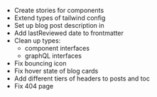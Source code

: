 - Create stories for components
- Extend types of tailwind config
- Set up blog post description in <head>
- Add lastReviewed date to frontmatter
- Clean up types:
  - component interfaces
  - graphQL interfaces
- Fix bouncing icon
- Fix hover state of blog cards
- Add different tiers of headers to posts and toc
- Fix 404 page
